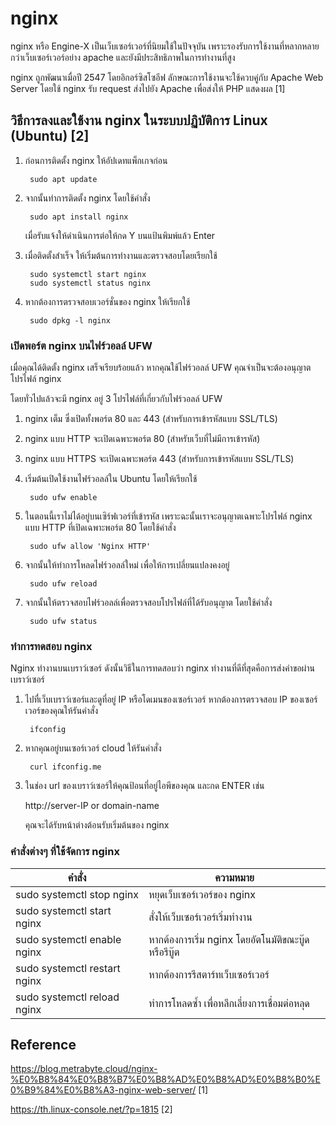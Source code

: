 # nginx

nginx หรือ Engine-X เป็นเว็บเซอร์เวอร์ที่นิยมใช้ในปัจจุบัน เพราะรองรับการใช้งานที่หลากหลายกว่าเว็บเซอร์เวอร์อย่าง apache และยังมีประสิทธิภาพในการทำงานที่สูง 

nginx ถูกพัฒนาเมื่อปี 2547 โดยอิกอร์ซิสโซอีฟ ลักษณะการใช้งานจะใช้ควบคู่กับ Apache Web Server โดยใช้ nginx รับ request ส่งไปยัง Apache เพื่อส่งให้ PHP แสดงผล [1]

## วิธีการลงและใช้งาน nginx ในระบบปฏิบัติการ Linux (Ubuntu) [2]

1. ก่อนการติดตั้ง nginx ให้อัปเดทแพ็กเกจก่อน

        sudo apt update

2. จากนั้นทำการติดตั้ง nginx โดยใช้คำสั่ง

        sudo apt install nginx

    เมื่อรับแจ้งให้ดำเนินการต่อให้กด Y บนแป้นพิมพ์แล้ว Enter

3. เมื่อติดตั้งสำเร็จ ให้เริ่มต้นการทำงานและตรวจสอบโดยเรียกใช้

        sudo systemctl start nginx
        sudo systemctl status nginx

4. หากต้องการตรวจสอบเวอร์ชั่นของ nginx ให้เรียกใช้

        sudo dpkg -l nginx

### เปิดพอร์ต nginx บนไฟร์วอลล์ UFW

เมื่อคุณได้ติดตั้ง nginx เสร็จเรียบร้อยแล้ว หากคุณใช้ไฟร์วอลล์ UFW คุณจำเป็นจะต้องอนุญาตโปรไฟล์ nginx 

โดยทั่วไปแล้วจะมี nginx อยู่ 3 โปรไฟล์ที่เกี่ยวกับไฟร์วอลล์ UFW

1. nginx เต็ม ซึ่งเปิดทั้งพอร์ต 80 และ 443 (สำหรับการเข้ารหัสแบบ SSL/TLS)
2. nginx แบบ HTTP จะเปิดเฉพาะพอร์ต 80 (สำหรับเว็บที่ไม่มีการเข้ารหัส)
3. nginx แบบ HTTPS จะเปิดเฉพาะพอร์ต 443 (สำหรับการเข้ารหัสแบบ SSL/TLS)


1. เริ่มต้นเปิดใช้งานไฟร์วอลล์ใน Ubuntu โดยให้เรียกใช้
        
        sudo ufw enable

2. ในตอนนี้เราไม่ได้อยู่บนเซิร์ฟเวอร์ที่เข้ารหัส เพราะฉะนั้นเราจะอนุญาตเฉพาะโปรไฟล์ nginx แบบ HTTP ที่เปิดเฉพาะพอร์ต 80 โดยใช้คำสั่ง

        sudo ufw allow 'Nginx HTTP'

3. จากนั้นให้ทำการโหลดไฟร์วอลล์ใหม่ เพื่อให้การเปลี่ยนแปลงคงอยู่

        sudo ufw reload

4. จากนั้นให้ตรวจสอบไฟร์วอลล์เพื่อตรวจสอบโปรไฟล์ที่ได้รับอนุญาต โดยใช้คำสั่ง

        sudo ufw status

### ทำการทดสอบ nginx 

Nginx ทำงานบนเบราว์เซอร์ ดังนั้นวิธีในการทดสอบว่า nginx ทำงานที่ดีที่สุดคือการส่งคำขอผ่านเบราว์เซอร์

1. ไปทื่เว็บเบราว์เซอร์และดูที่อยู่ IP หรือโดเมนของเซอร์เวอร์ หากต้องการตรวจสอบ IP ของเซอร์เวอร์ของคุณให้รันคำสั่ง

        ifconfig

2. หากคุณอยู่บนเซอร์เวอร์ cloud ให้รันคำสั่ง 

        curl ifconfig.me

3. ในช่อง url ของเบราว์เซอร์ให้คุณป้อนที่อยู่ไอพีของคุณ และกด ENTER เช่น

    http://server-IP or domain-name 

    คุณจะได้รับหน้าต่างต้อนรับเริ่มต้นของ nginx 

### คำสั่งต่างๆ ที่ใช้จัดการ nginx

| คำสั่ง | ความหมาย |
| ---- | -------- |
| sudo systemctl stop nginx | หยุดเว็บเซอร์เวอร์ของ nginx |
| sudo systemctl start nginx | สั่งให้เว็บเซอร์เวอร์เริ่มทำงาน |
| sudo systemctl enable nginx | หากต้องการเริ่ม nginx โดยอัตโนมัติขณะบู๊ดหรือรีบู๊ต |
| sudo systemctl restart nginx | หากต้องการรีสตาร์ทเว็บเซอร์เวอร์ |
| sudo systemctl reload nginx | ทำการโหลดซ้ำ เพื่อหลีกเลี่ยงการเชื่อมต่อหลุด

## Reference

https://blog.metrabyte.cloud/nginx-%E0%B8%84%E0%B8%B7%E0%B8%AD%E0%B8%AD%E0%B8%B0%E0%B9%84%E0%B8%A3-nginx-web-server/ [1]

https://th.linux-console.net/?p=1815 [2]

